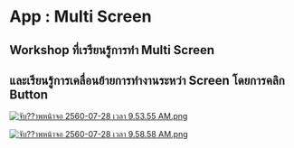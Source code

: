 # App : Multi Screen
## Workshop  ที่เรรียนรู้การทำ Multi Screen
## และเรียนรู้การเคลื่อนย้ายการทำงานระหว่า Screen โดยการคลิก Button
 [![จับ??าพหน้าจอ 2560-07-28 เวลา 9.53.55 AM.png](https://s4.postimg.org/gng9ermkd/2560-07-28_9.53.55_AM.png)](https://postimg.org/image/lm3rtaqd5/)


[![จับ??าพหน้าจอ 2560-07-28 เวลา 9.58.58 AM.png](https://s12.postimg.org/4v3w47i8d/2560-07-28_9.58.58_AM.png)](https://postimg.org/image/efnir37k9/)
